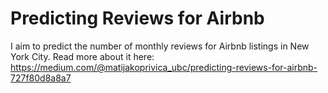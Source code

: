 # Predicting Reviews for Airbnb

I aim to predict the number of monthly reviews for Airbnb listings in New York City.
Read more about it here: https://medium.com/@matijakoprivica_ubc/predicting-reviews-for-airbnb-727f80d8a8a7

